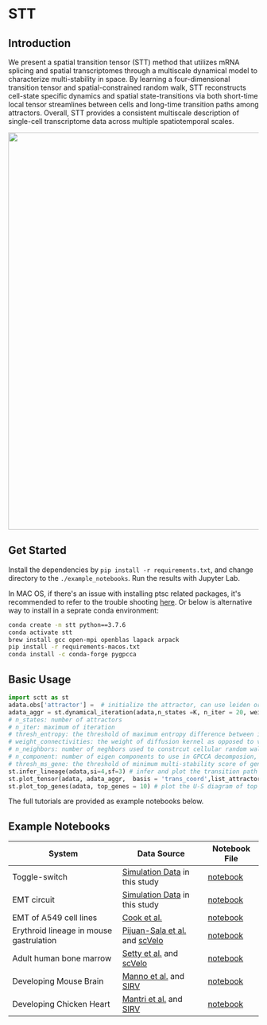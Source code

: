 # STT

## Introduction
We present a spatial transition tensor (STT) method that utilizes mRNA splicing and spatial transcriptomes through a multiscale dynamical model to characterize multi-stability in space. By learning a four-dimensional transition tensor and spatial-constrained random walk, STT reconstructs cell-state specific dynamics and spatial state-transitions via both short-time local tensor streamlines between cells and long-time transition paths among attractors. Overall, STT provides a consistent multiscale description of single-cell transcriptome data across multiple spatiotemporal scales. 


<img src="https://github.com/cliffzhou92/STT/blob/main/img/Picture1.png" width="800">

## Get Started
Install the dependencies by ``pip install -r requirements.txt``, and change directory to the ``./example_notebooks``. Run the results with Jupyter Lab.

In MAC OS, if there's an issue with installing ptsc related packages, it's recommended to refer to the trouble shooting [here](https://pygpcca.readthedocs.io/en/latest/installation.html). Or below is alternative way to install in a seprate conda environment:

```bash
conda create -n stt python==3.7.6
conda activate stt
brew install gcc open-mpi openblas lapack arpack
pip install -r requirements-macos.txt
conda install -c conda-forge pygpcca
```

## Basic Usage
```python
import sctt as st
adata.obs['attractor'] =  # initialize the attractor, can use leiden or original annotation
adata_aggr = st.dynamical_iteration(adata,n_states =K, n_iter = 20, weight_connectivities = 0.5, n_neighbors = 100, n_components = 20,thresh_ms_gene = 0,thresh_entropy = 0.1)
# n_states: number of attractors
# n_iter: maximum of iteration
# thresh_entropy: the threshold of maximum entropy difference between iterations to halt iteration, default is 0.1
# weight_connectivities: the weight of diffusion kernel as opposed to velocity kernel, default is 0.5
# n_neighbors: number of neghbors used to constrcut cellular random walk, default is 100
# n_component: number of eigen components to use in GPCCA decomposion, default is 20
# thresh_ms_gene: the threshold of minimum multi-stability score of genes to include when constructing random walk, default is 0
st.infer_lineage(adata,si=4,sf=3) # infer and plot the transition path
st.plot_tensor(adata, adata_aggr,  basis = 'trans_coord',list_attractor = [0,1,2,3]) # plot the transition tensor components
st.plot_top_genes(adata, top_genes = 10) # plot the U-S diagram of top genes with highest multi-stability score

```
The full tutorials are provided as example notebooks below.
## Example Notebooks
**System** | **Data Source** | **Notebook File**
------------| -------------- | ------------
Toggle-switch | [Simulation Data](https://github.com/cliffzhou92/STT/blob/main/data/toggle_switch/generating_toggle_data.ipynb) in this study | [notebook](https://github.com/cliffzhou92/STT/blob/main/example_notebooks/example_toggle.ipynb)
EMT circuit | [Simulation Data](https://github.com/cliffzhou92/STT/tree/main/data/emt_sim/Generating_Dataset.ipynb) in this study |[notebook](https://github.com/cliffzhou92/scTT/blob/main/example_notebooks/example_emt_circuit.ipynb)
EMT of A549 cell lines |[Cook et al.](https://www.nature.com/articles/s41467-020-16066-2)|[notebook](https://github.com/cliffzhou92/STT/blob/main/example_notebooks/example-emt.ipynb)
Erythroid lineage in mouse gastrulation |[Pijuan-Sala et al.](https://www.nature.com/articles/s41586-019-0933-9) and [scVelo](https://scvelo.readthedocs.io/scvelo.datasets.gastrulation_erythroid/)|[notebook](https://github.com/cliffzhou92/STT/blob/main/example_notebooks/example-mouse_eryth.ipynb)
Adult human bone marrow | [Setty et al.](https://www.nature.com/articles/s41587-019-0068-4) and [scVelo](https://scvelo.readthedocs.io/scvelo.datasets.bonemarrow/)| [notebook](https://github.com/cliffzhou92/STT/blob/main/example_notebooks/example-bone_marrow.ipynb)
Developing Mouse Brain | [Manno et al.](https://www.nature.com/articles/s41586-021-03775-x) and [SIRV](https://zenodo.org/record/6798659)| [notebook](https://github.com/cliffzhou92/STT/blob/main/example_notebooks/example-mouse_brain-spatial.ipynb)
Developing Chicken Heart | [Mantri et al.](https://www.nature.com/articles/s41467-021-21892-z) and [SIRV](https://zenodo.org/record/6798659)| [notebook](https://github.com/cliffzhou92/STT/blob/main/example_notebooks/example-chicken_heart.ipynb)

